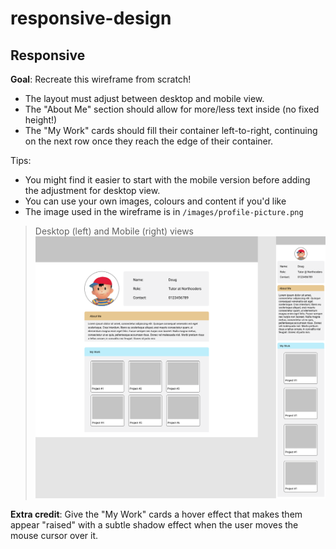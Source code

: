 # responsive-design

## Responsive

**Goal**: Recreate this wireframe from scratch!

- The layout must adjust between desktop and mobile view.
- The "About Me" section should allow for more/less text inside (no fixed height!)
- The "My Work" cards should fill their container left-to-right, continuing on the next row once they reach the edge of their container.

Tips:

- You might find it easier to start with the mobile version before adding the adjustment for desktop view.
- You can use your own images, colours and content if you'd like
- The image used in the wireframe is in `/images/profile-picture.png`

> Desktop (left) and Mobile (right) views
> ![responsive target](./responsive_1.png)

**Extra credit**: Give the "My Work" cards a hover effect that makes them appear "raised" with a subtle shadow effect when the user moves the mouse cursor over it.
